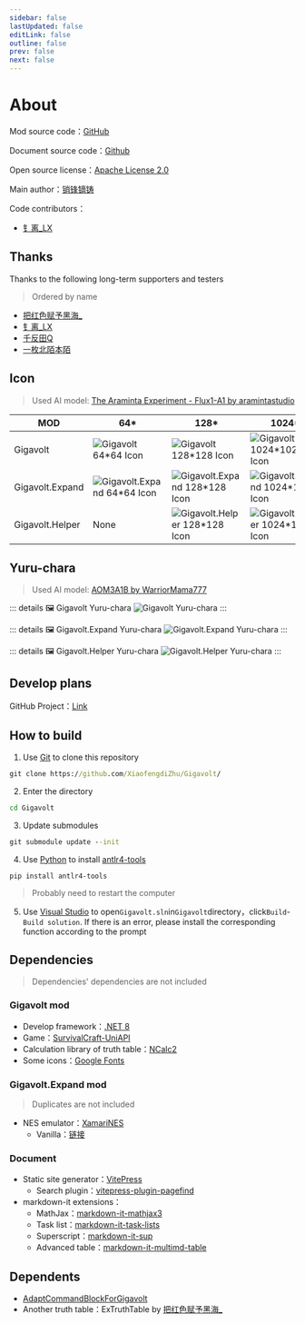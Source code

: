 ```yaml
---
sidebar: false
lastUpdated: false
editLink: false
outline: false
prev: false
next: false
---
```


# About

Mod source code：[GitHub](https://github.com/XiaofengdiZhu/Gigavolt/)

Document source code：[Github](https://github.com/XiaofengdiZhu/GigavoltDoc/)

Open source license：[Apache License 2.0](https://github.com/XiaofengdiZhu/Gigavolt/blob/main/LICENSE.txt)

Main author：[销锋镝铸](https://github.com/XiaofengdiZhu)

Code contributors：

* [钅离_LX](https://github.com/CS-LX)

<!--@include: ./parts/feedback.md-->

## Thanks

Thanks to the following long-term supporters and testers
> Ordered by name

* [把红色赋予黑海_](https://gitee.com/THPRC)
* [钅离_LX](https://github.com/CS-LX)
* [千反田Q](https://tieba.baidu.com/home/main/?id=tb.1.8655ef45.iDFQv1eGqmen_1Lqsi_BUg)
* [一枚北陌本陌](https://space.bilibili.com/1766875450)

## Icon

> Used AI model: [The Araminta Experiment - Flux1-A1 by aramintastudio](https://civitai.com/models/463163?modelVersionId=742904)

<table :class="$style.table_align_center">
    <thead>
        <tr>
            <th>MOD</th>
            <th>64*</th>
            <th>128*</th>
            <th>1024*</th>
        </tr>
    </thead>
    <tbody>
        <tr>
            <td>Gigavolt</td>
            <td><img src="../public/logo_light_64.webp" alt="Gigavolt 64*64 Icon" /></td>
            <td><img src="../public/logo_light_128.webp" alt="Gigavolt 128*128 Icon" /></td>
            <td><img src="../public/logo_light_1024.webp" alt="Gigavolt 1024*1024 Icon" /></td>
        </tr>
        <tr>
            <td>Gigavolt.Expand</td>
            <td><img src="../public/logo_dark_64.webp" alt="Gigavolt.Expand 64*64 Icon" /></td>
            <td><img src="../public/logo_dark_128.webp" alt="Gigavolt.Expand 128*128 Icon" /></td>
            <td><img src="../public/logo_dark_1024.webp" alt="Gigavolt.Expand 1024*1024 Icon" /></td>
        </tr>
        <tr>
            <td>Gigavolt.Helper</td>
            <td>None</td>
            <td><img src="../public/logo_helper_128.webp" alt="Gigavolt.Helper 128*128 Icon" /></td>
            <td><img src="../public/logo_helper_1024.webp" alt="Gigavolt.Helper 1024*1024 Icon" /></td>
        </tr>
    </tbody>
</table>

## Yuru-chara

> Used AI model: [AOM3A1B by WarriorMama777](https://huggingface.co/WarriorMama777/OrangeMixs#aom3a1b)

::: details 🖼️ Gigavolt Yuru-chara
![Gigavolt Yuru-chara](../public/images/poster-girl/GigavoltPosterGirl.webp)
:::

::: details 🖼️ Gigavolt.Expand Yuru-chara
![Gigavolt.Expand Yuru-chara](../public/images/poster-girl/GigavoltExpandPosterGirl.webp)
:::

::: details 🖼️ Gigavolt.Helper Yuru-chara
![Gigavolt.Helper Yuru-chara](../public/images/poster-girl/GigavoltHelperPosterGirl.webp)
:::

## Develop plans

GitHub Project：[Link](https://github.com/users/XiaofengdiZhu/projects/1/views/1)

## How to build

1. Use [Git](https://git-scm.com/downloads) to clone this repository

```bat
git clone https://github.com/XiaofengdiZhu/Gigavolt/
```

2. Enter the directory

```bat
cd Gigavolt
```

3. Update submodules

```bat
git submodule update --init
```

4. Use [Python](https://www.python.org/downloads/) to install [antlr4-tools](https://github.com/antlr/antlr4-tools)

```
pip install antlr4-tools
```

> Probably need to restart the computer

5. Use [Visual Studio](https://visualstudio.microsoft.com/) to open`Gigavolt.sln`in`Gigavolt`directory，click`Build`-`Build solution`. If there is an error, please install the corresponding function according to the prompt

## Dependencies

> Dependencies' dependencies are not included

### Gigavolt mod

* Develop framework：[.NET 8](https://dotnet.microsoft.com/)
* Game：[SurvivalCraft-UniAPI](https://gitee.com/THPRC/survivalcraft-api)
* Calculation library of truth table：[NCalc2](https://github.com/XiaofengdiZhu/NCalc2)
* Some icons：[Google Fonts](https://fonts.google.com/icons)

### Gigavolt.Expand mod

> Duplicates are not included

* NES emulator：[XamariNES](https://github.com/XiaofengdiZhu/Gigavolt/tree/main/Gigavolt.Expand/reference/XamariNES)
    * Vanilla：[链接](https://github.com/enusbaum/XamariNES)

### Document

* Static site generator：[VitePress](https://vitepress.dev/)
    * Search plugin：[vitepress-plugin-pagefind](https://github.com/ATQQ/sugar-blog/tree/master/packages/vitepress-plugin-pagefind)
* markdown-it extensions：
    * MathJax：[markdown-it-mathjax3](https://github.com/nzt/markdown-it-mathjax3#readme)
    * Task list：[markdown-it-task-lists](https://github.com/revin/markdown-it-task-lists#readme)
    * Superscript：[markdown-it-sup](https://github.com/markdown-it/markdown-it-sup#readme)
    * Advanced table：[markdown-it-multimd-table](https://github.com/redbug312/markdown-it-multimd-table#readme)

## Dependents

* [AdaptCommandBlockForGigavolt](https://github.com/XiaofengdiZhu/AdaptCommandBlockForGigavolt)
* Another truth table：ExTruthTable by [把红色赋予黑海_](https://gitee.com/THPRC)

<style module>
.table_align_center {
    & tr th {
        text-align: center;
    }
    & td {
        text-align: center;
        & img {
            margin: auto;
        }
    }
}
</style>
